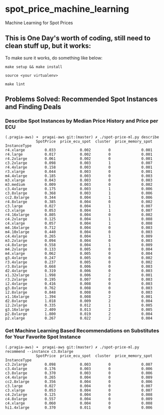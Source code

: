 # spot_price_machine_learning
Machine Learning for Spot Prices

## This is One Day's worth of coding, still need to clean stuff up, but it works:

To make sure it works, do something like below:

```make setup && make install```

```source <your virtualenv>```

```make lint```

## Problems Solved:  Recommended Spot Instances and Finding Deals


### Describe Spot Instances by Median Price History and Price per ECU

```
(.pragia-aws) ➜  pragai-aws git:(master) ✗ ./spot-price-ml.py describe
              SpotPrice  price_ecu_spot  cluster  price_memory_spot
InstanceType                                                       
r4.xlarge         0.033           0.002        0              0.001
r4.large          0.017           0.002        0              0.001
r4.2xlarge        0.061           0.002        0              0.001
c3.2xlarge        0.098           0.003        1              0.007
r4.4xlarge        0.158           0.003        0              0.001
r3.xlarge         0.044           0.003        0              0.001
m4.4xlarge        0.185           0.003        0              0.003
m3.xlarge         0.043           0.003        0              0.003
m3.medium         0.009           0.003        0              0.002
c3.4xlarge        0.175           0.003        1              0.006
c3.8xlarge        0.368           0.003        1              0.006
cc2.8xlarge       0.344           0.004        1              0.006
r4.8xlarge        0.385           0.004        0              0.002
c3.large          0.027           0.004        1              0.007
c3.xlarge         0.053           0.004        1              0.007
r4.16xlarge       0.805           0.004        0              0.002
c4.2xlarge        0.125           0.004        1              0.008
c4.xlarge         0.057           0.004        1              0.008
m4.16xlarge       0.712           0.004        0              0.003
m4.10xlarge       0.440           0.004        0              0.003
c4.4xlarge        0.265           0.004        1              0.009
m3.2xlarge        0.094           0.004        0              0.003
c4.8xlarge        0.558           0.004        1              0.009
m4.2xlarge        0.133           0.005        0              0.004
m4.xlarge         0.062           0.005        0              0.004
g3.4xlarge        0.247           0.005        0              0.002
r3.4xlarge        0.237           0.005        0              0.002
r3.8xlarge        0.668           0.006        0              0.003
d2.4xlarge        0.319           0.006        0              0.003
x1.32xlarge       1.998           0.006        2              0.001
r3.2xlarge        0.195           0.007        0              0.003
i2.4xlarge        0.416           0.008        0              0.003
g3.8xlarge        0.762           0.008        0              0.003
i2.8xlarge        0.848           0.008        0              0.003
x1.16xlarge       1.394           0.008        2              0.001
d2.8xlarge        1.018           0.009        2              0.004
i2.2xlarge        0.335           0.012        1              0.005
g3.16xlarge       2.409           0.013        2              0.005
p2.8xlarge        1.800           0.019        2              0.004
p2.xlarge         0.267           0.022        2              0.004
```


### Get Machine Learning Based Recommendations on Substitutes for Your Favorite Spot Instance

```
(.pragia-aws) ➜  pragai-aws git:(master) ✗ ./spot-price-ml.py recommend --instance c3.8xlarge 
              SpotPrice  price_ecu_spot  cluster  price_memory_spot
InstanceType                                                       
c3.2xlarge        0.098           0.003        0              0.007
c3.4xlarge        0.176           0.003        0              0.006
c3.8xlarge        0.370           0.003        0              0.006
c4.4xlarge        0.265           0.004        0              0.009
cc2.8xlarge       0.356           0.004        0              0.006
c3.large          0.027           0.004        0              0.007
c3.xlarge         0.053           0.004        0              0.007
c4.2xlarge        0.125           0.004        0              0.008
c4.8xlarge        0.557           0.004        0              0.009
c4.xlarge         0.060           0.004        0              0.008
hi1.4xlarge       0.370           0.011        0              0.006
```
